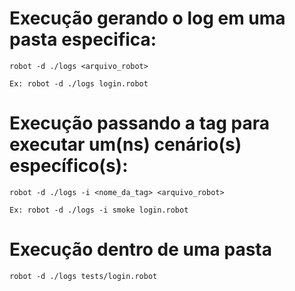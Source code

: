 # Execução gerando o log em uma pasta especifica:

    robot -d ./logs <arquivo_robot>

    Ex: robot -d ./logs login.robot

# Execução passando a tag para executar um(ns) cenário(s) específico(s):

    robot -d ./logs -i <nome_da_tag> <arquivo_robot>

    Ex: robot -d ./logs -i smoke login.robot

# Execução dentro de uma pasta

    robot -d ./logs tests/login.robot